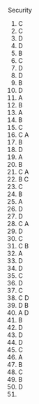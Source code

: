 Security
1. C
2. C
3. D
4. D
5. B
6. C
7. D
8. D
9. B
10. D
11. A
12. B
13. A
14. B
15. C
16. C    A
17. B
18. D
19. A
20. B
21. C    A
22. B   C
23. C
24. B
25. A
26. D
27. D
28. C    A
29. D
30. C
31. C    B
32. A
33. D
34. D
35. C
36. D
37. C
38. C   D
39. D   B
40. A   D
41. B
42. D
43. D
44. D
45. C
46. A
47. B
48. C
49. B
50. D
51. 